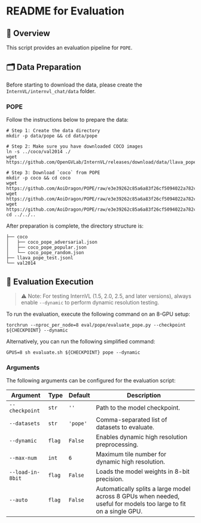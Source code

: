 # README for Evaluation

## 🌟 Overview

This script provides an evaluation pipeline for `POPE`.

## 🗂️ Data Preparation

Before starting to download the data, please create the `InternVL/internvl_chat/data` folder.

### POPE

Follow the instructions below to prepare the data:

```shell
# Step 1: Create the data directory
mkdir -p data/pope && cd data/pope

# Step 2: Make sure you have downloaded COCO images
ln -s ../coco/val2014 ./
wget https://github.com/OpenGVLab/InternVL/releases/download/data/llava_pope_test.jsonl

# Step 3: Download `coco` from POPE
mkdir -p coco && cd coco
wget https://github.com/AoiDragon/POPE/raw/e3e39262c85a6a83f26cf5094022a782cb0df58d/output/coco/coco_pope_adversarial.json
wget https://github.com/AoiDragon/POPE/raw/e3e39262c85a6a83f26cf5094022a782cb0df58d/output/coco/coco_pope_popular.json
wget https://github.com/AoiDragon/POPE/raw/e3e39262c85a6a83f26cf5094022a782cb0df58d/output/coco/coco_pope_random.json
cd ../../..
```

After preparation is complete, the directory structure is:

```shell
├── coco
│   ├── coco_pope_adversarial.json
│   ├── coco_pope_popular.json
│   └── coco_pope_random.json
├── llava_pope_test.jsonl
└── val2014
```

## 🏃 Evaluation Execution

> ⚠️ Note: For testing InternVL (1.5, 2.0, 2.5, and later versions), always enable `--dynamic` to perform dynamic resolution testing.

To run the evaluation, execute the following command on an 8-GPU setup:

```shell
torchrun --nproc_per_node=8 eval/pope/evaluate_pope.py --checkpoint ${CHECKPOINT} --dynamic
```

Alternatively, you can run the following simplified command:

```shell
GPUS=8 sh evaluate.sh ${CHECKPOINT} pope --dynamic
```

### Arguments

The following arguments can be configured for the evaluation script:

| Argument         | Type   | Default  | Description                                                                                                       |
| ---------------- | ------ | -------- | ----------------------------------------------------------------------------------------------------------------- |
| `--checkpoint`   | `str`  | `''`     | Path to the model checkpoint.                                                                                     |
| `--datasets`     | `str`  | `'pope'` | Comma-separated list of datasets to evaluate.                                                                     |
| `--dynamic`      | `flag` | `False`  | Enables dynamic high resolution preprocessing.                                                                    |
| `--max-num`      | `int`  | `6`      | Maximum tile number for dynamic high resolution.                                                                  |
| `--load-in-8bit` | `flag` | `False`  | Loads the model weights in 8-bit precision.                                                                       |
| `--auto`         | `flag` | `False`  | Automatically splits a large model across 8 GPUs when needed, useful for models too large to fit on a single GPU. |
